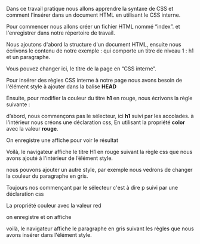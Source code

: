 Dans ce travail pratique nous allons apprendre la syntaxe de CSS et comment l’insérer dans un document HTML en utilisant le CSS interne.

Pour commencer nous allons créer un fichier HTML nommé “index”. 
et l'enregistrer dans notre répertoire de travail.

Nous ajoutons d'abord la structure d'un document HTML, ensuite nous écrivons le contenu de notre exemple :  qui comporte un titre de niveau 1 : h1  et un paragraphe.

Vous pouvez changer ici, le titre de la page en “CSS interne”.
 
Pour insérer des règles CSS interne à notre page nous avons besoin de l'élément style à ajouter dans la balise **HEAD**

Ensuite, pour modifier la couleur du titre **h1** en rouge, nous écrivons la règle suivante : 

d’abord, nous commençons pas le sélecteur, ici **h1** suivi par les accolades.
 à l'intérieur nous créons une déclaration css, En utilisant la propriété **color** avec la valeur **rouge**.

On enregistre une affiche pour voir le résultat 

Voilà, le navigateur affiche le titre H1 en rouge suivant la règle css que nous avons ajouté à l'intérieur de l’élément style.

nous pouvons ajouter un autre style, par exemple nous vedrons de changer la couleur du paragraphe en gris. 

Toujours nos commençant par le sélecteur c'est à dire p suivi par une déclaration css 

La propriété couleur avec la valeur red  

on enregistre et on affiche

voilà, le navigateur affiche le paragraphe en gris suivant les règles que nous avons insérer dans l'élément style. 
